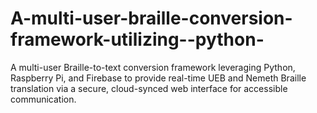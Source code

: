# A-multi-user-braille-conversion-framework-utilizing--python-
A multi-user Braille-to-text conversion framework leveraging Python, Raspberry Pi, and Firebase to provide real-time UEB and Nemeth Braille translation via a secure, cloud-synced web interface for accessible communication.
